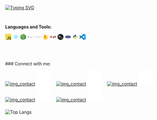 [![Typing SVG](https://readme-typing-svg.herokuapp.com?center=true&vCenter=true&lines=Hi+there%2C+this+is+Phil+H+from+FR;I'm+learning+react+js)](https://git.io/typing-svg)
<!--
**PhilippeH11/PhilippeH11** is a ✨ _special_ ✨ repository because its `README.md` (this file) appears on your GitHub profile.

Here are some ideas to get you started:

- 🔭 I’m currently working on ...
- 🌱 I’m currently learning ...
- 👯 I’m looking to collaborate on ...
- 🤔 I’m looking for help with ...
- 💬 Ask me about ...
- 📫 How to reach me: ...
- 😄 Pronouns: ...
- ⚡ Fun fact: ...
-->
<br/>

**Languages and Tools:**  

<code><img height="20" src="https://raw.githubusercontent.com/github/explore/80688e429a7d4ef2fca1e82350fe8e3517d3494d/topics/javascript/javascript.png"></code>
<code><img height="20" src="https://raw.githubusercontent.com/github/explore/80688e429a7d4ef2fca1e82350fe8e3517d3494d/topics/react/react.png"></code>
<code><img height="20" src="https://raw.githubusercontent.com/github/explore/80688e429a7d4ef2fca1e82350fe8e3517d3494d/topics/nodejs/nodejs.png"></code>
<code><img height="20" src="https://raw.githubusercontent.com/github/explore/80688e429a7d4ef2fca1e82350fe8e3517d3494d/topics/mongodb/mongodb.png"></code>
<code><img height="20" src="https://raw.githubusercontent.com/github/explore/80688e429a7d4ef2fca1e82350fe8e3517d3494d/topics/express/express.png"></code>
<code><img height="20" src="https://raw.githubusercontent.com/github/explore/80688e429a7d4ef2fca1e82350fe8e3517d3494d/topics/firebase/firebase.png"></code>
<code><img height="20" src="https://raw.githubusercontent.com/github/explore/80688e429a7d4ef2fca1e82350fe8e3517d3494d/topics/git/git.png"></code>
<code><img height="20" src="https://raw.githubusercontent.com/github/explore/80688e429a7d4ef2fca1e82350fe8e3517d3494d/topics/terminal/terminal.png"></code>
<code><img height="20" src="https://raw.githubusercontent.com/github/explore/80688e429a7d4ef2fca1e82350fe8e3517d3494d/topics/php/php.png"></code>
<code><img height="20" src="https://raw.githubusercontent.com/github/explore/80688e429a7d4ef2fca1e82350fe8e3517d3494d/topics/python/python.png"></code>
<code><img height="20" src="https://raw.githubusercontent.com/github/explore/80688e429a7d4ef2fca1e82350fe8e3517d3494d/topics/vscode/vscode.png"></code>

<br/>
<br/>
<br/>
### Connect with me:

[![img_contact](./img/globe-light.svg)](https://philippeh11.com#gh-light-mode-only)
[![img_contact](./img/globe-dark.svg)](https://philippeh11.com#gh-dark-mode-only)
&nbsp;&nbsp;
[![img_contact](./img/youtube-light.svg)](https://philippeh11.com/youtube#gh-light-mode-only)
[![img_contact](./img/youtube-dark.svg)](https://philippeh11.com/youtube#gh-dark-mode-only)
&nbsp;&nbsp;
[![img_contact](./img/twitter-light.svg)](https://twitter.com/https://twitter.com/HarchoucheP#gh-light-mode-only)
[![img_contact](./img/twitter-dark.svg)](https://twitter.com/https://twitter.com/HarchoucheP#gh-dark-mode-only)
&nbsp;&nbsp;
[![img_contact](./img/linkedin-light.svg)](https://www.linkedin.com/in/philippe-harchouche/#gh-light-mode-only)
[![img_contact](./img/linkedin-dark.svg)](https://www.linkedin.com/in/philippe-harchouche/#gh-dark-mode-only)
&nbsp;&nbsp;
[![img_contact](./img/instagram-light.svg)](https://www.instagram.com/philhadj#gh-light-mode-only)
[![img_contact](./img/instagram-dark.svg)](https://www.instagram.com/philhadj#gh-dark-mode-only)

###
![Top Langs](https://github-readme-stats.vercel.app/api/top-langs/?username=PhilippeH11&layout=compact&theme=dark)




